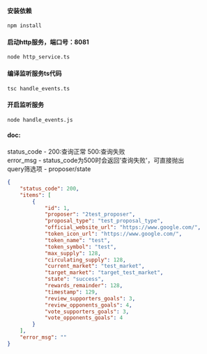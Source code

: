 #### 安装依赖
`npm install`
#### 启动http服务，端口号：8081
`node http_service.ts`
#### 编译监听服务ts代码
`tsc handle_events.ts`
#### 开启监听服务
`node handle_events.js`

#### doc:
 status_code - 200:查询正常 500:查询失败  
 error_msg - status_code为500时会返回'查询失败'，可直接抛出  
 query筛选项 - proposer/state
```json
{
    "status_code": 200,
    "items": [
        {
            "id": 1,
            "proposer": "2test_proposer",
            "proposal_type": "test_proposal_type",
            "official_website_url": "https://www.google.com/",
            "token_icon_url": "https://www.google.com/",
            "token_name": "test",
            "token_symbol": "test",
            "max_supply": 128,
            "circulating_supply": 128,
            "current_market": "test_market",
            "target_market": "target_test_market",
            "state": "success",
            "rewards_remainder": 128,
            "timestamp": 129,
            "review_supporters_goals": 3,
            "review_opponents_goals": 4,
            "vote_supporters_goals": 3,
            "vote_opponents_goals": 4
        }
    ],
    "error_msg": ""
}
